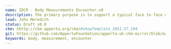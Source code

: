 ```yaml
---
name: IDCR - Body Measurements Encounter.v0
description: The primary purpose is to support a typical face to face contact with a patient during which body measurements such as height, weight, hip circumference, waist circumference and head circumference are taken and recorded, including calculated values such as Body Mass Index and Body Surface Area. The template can also be used for patient-reported body measurements.
lead: John Meredith
status: Draft v0.0
ckm: hhttp://ckm.apperta.org/ckm/#showTemplate_1051.57.194
git: https://github.com/AppertaFoundation/apperta-uk-ckm-mirror/blob/master/local/templates/composition/IDCR%20-%20Body%20Measurements%20Encounter.v0.oet
keywords: body, measurement, encounter
---
```

